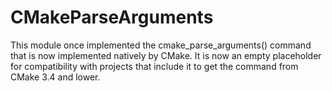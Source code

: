   

# CMakeParseArguments  
This module once implemented the cmake_parse_arguments() command
that is now implemented natively by CMake.  It is now an empty placeholder
for compatibility with projects that include it to get the command from
CMake 3.4 and lower.  

